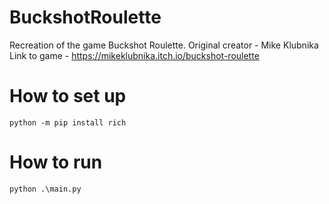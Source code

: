 # BuckshotRoulette
Recreation of the game Buckshot Roulette.
Original creator - Mike Klubnika
Link to game - https://mikeklubnika.itch.io/buckshot-roulette

# How to set up
`python -m pip install rich`

# How to run
`python .\main.py`